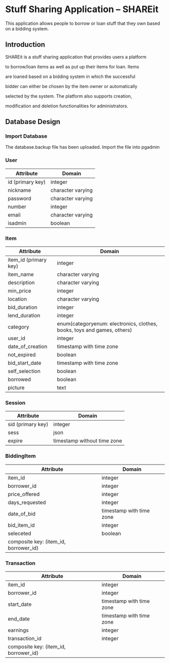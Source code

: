 # Stuff Sharing Application – SHAREit

This application allows people to borrow or loan
stuff that they own based on a bidding system.

## Introduction

SHAREit is a stuff sharing application that provides users a platform

to borrow/loan items as well as put up their items for loan. Items

are loaned based on a bidding system in which the successful

bidder can either be chosen by the item owner or automatically

selected by the system. The platform also supports creation,

modification and deletion functionalities for administrators.

## Database Design

### Import Database

The database.backup file has been uploaded. Import the file into pgadmin

### User

| Attribute | Domain |
| --- | --- |
| id (primary key) | integer |
| nickname | character varying |
| password | character varying |
| number | integer |
| email | character varying | 
| isadmin | boolean |

### Item

| Attribute | Domain |
| --- | --- |
| item_id (primary key) | integer |
| item_name | character varying |
| description | character varying |
| min_price | integer |
| location | character varying 
| bid_duration | integer |
| lend_duration | integer |
| category | enum(categoryenum: electronics, clothes, books, toys and games, others) |
| user_id | integer |
| date_of_creation | timestamp with time zone |
| not_expired | boolean |
| bid_start_date | timestamp with time zone |
| self_selection | boolean |
| borrowed | boolean |
| picture | text |

### Session

| Attribute | Domain |
| --- | --- |
| sid (primary key) | integer |
| sess | json |
| expire | timestamp without time zone |

### BiddingItem

| Attribute | Domain |
| --- | --- |
| item_id | integer |
| borrower_id | integer |
| price_offered | integer |
| days_requested | integer |
| date_of_bid | timestamp with time zone | 
| bid_item_id | integer |
| seleceted | boolean |
| composite key: (item_id, borrower_id) ||

### Transaction

| Attribute | Domain |
| --- | --- |
| item_id | integer |
| borrower_id | integer |
| start_date | timestamp with time zone |
| end_date | timestamp with time zone |
| earnings | integer | 
| transaction_id | integer |
| composite key: (item_id, borrower_id) ||

